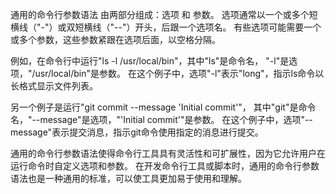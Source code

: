 通用的命令行参数语法
由两部分组成：选项 和 参数。
选项通常以一个或多个短横线（"-"）或双短横线（"--"）开头，后跟一个选项名。
有些选项可能需要一个或多个参数，这些参数紧跟在选项后面，以空格分隔。

例如，在命令行中运行"ls -l /usr/local/bin"，其中"ls"是命令名，
"-l"是选项，"/usr/local/bin"是参数。
在这个例子中，选项"-l"表示"long"，指示ls命令以长格式显示文件列表。

另一个例子是运行"git commit --message 'Initial commit'"，
其中"git"是命令名，"--message"是选项，"'Initial commit'"是参数。
在这个例子中，选项"--message"表示提交消息，指示git命令使用指定的消息进行提交。

通用的命令行参数语法使得命令行工具具有灵活性和可扩展性，因为它允许用户在运行命令时自定义选项和参数。
在开发命令行工具或脚本时，通用的命令行参数语法也是一种通用的标准，可以使工具更加易于使用和理解。